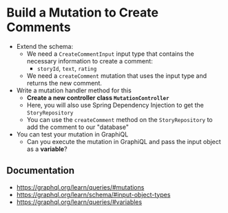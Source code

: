 # Build a Mutation to Create Comments

* Extend the schema:
    * We need a `CreateCommentInput` input type that contains the necessary information to create a comment:
        * `storyId`, `text`, `rating`
    * We need a `createComment` mutation that uses the input type and returns the new comment.
* Write a mutation handler method for this
    * **Create a new controller class `MutationController`**
    * Here, you will also use Spring Dependency Injection to get the `StoryRepository`
    * You can use the `createComment` method on the `StoryRepository` to add the comment to our "database"
* You can test your mutation in GraphiQL
    * Can you execute the mutation in GraphiQL and pass the input object as a **variable**?

## Documentation
* https://graphql.org/learn/queries/#mutations
* https://graphql.org/learn/schema/#input-object-types
* https://graphql.org/learn/queries/#variables
